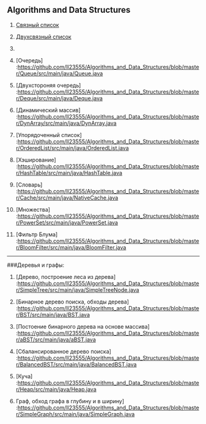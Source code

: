 Algorithms and Data Structures
-----------------------------------
1. [Связный список ](https://github.com/Il23555/Algorithms_and_Data_Structures/blob/master/LinkedList1/src/main/java/LinkedList.java)

2. [Двухсвязный список](https://github.com/Il23555/Algorithms_and_Data_Structures/blob/master/LinkedList2/src/main/java/LinkedList2.java)

3. [Стек]:https://github.com/Il23555/Algorithms_and_Data_Structures/blob/master/Stack/src/main/java/Stack.java

4. [Очередь] :https://github.com/Il23555/Algorithms_and_Data_Structures/blob/master/Queue/src/main/java/Queue.java

5. [Двухстороняя очередь] :https://github.com/Il23555/Algorithms_and_Data_Structures/blob/master/Deque/src/main/java/Deque.java

6. [Динамический массив] :https://github.com/Il23555/Algorithms_and_Data_Structures/blob/master/DynArray/src/main/java/DynArray.java

7. [Упорядоченный список] :https://github.com/Il23555/Algorithms_and_Data_Structures/blob/master/OrderedList/src/main/java/OrderedList.java

8. [Хэширование] :https://github.com/Il23555/Algorithms_and_Data_Structures/blob/master/HashTable/src/main/java/HashTable.java

9. [Словарь] :https://github.com/Il23555/Algorithms_and_Data_Structures/blob/master/Cache/src/main/java/NativeCache.java

10. [Множества] :https://github.com/Il23555/Algorithms_and_Data_Structures/blob/master/PowerSet/src/main/java/PowerSet.java

11. [Фильтр Блума] :https://github.com/Il23555/Algorithms_and_Data_Structures/blob/master/BloomFilter/src/main/java/BloomFilter.java

***

###Деревья и графы:

1. [Дерево, построение леса из дерева] :https://github.com/Il23555/Algorithms_and_Data_Structures/blob/master/SimpleTree/src/main/java/SimpleTreeNode.java

2. [Бинарное дерево поиска, обходы дерева] :https://github.com/Il23555/Algorithms_and_Data_Structures/blob/master/BST/src/main/java/BST.java

3. [Постоение бинарного дерева на основе массива] :https://github.com/Il23555/Algorithms_and_Data_Structures/blob/master/aBST/src/main/java/aBST.java

4. [Сбалансированное дерево поиска] :https://github.com/Il23555/Algorithms_and_Data_Structures/blob/master/BalancedBST/src/main/java/BalancedBST.java

5. [Куча] :https://github.com/Il23555/Algorithms_and_Data_Structures/blob/master/Heap/src/main/java/Heap.java

6. Граф, обход графа в глубину и в ширину] :https://github.com/Il23555/Algorithms_and_Data_Structures/blob/master/SimpleGraph/src/main/java/SimpleGraph.java
